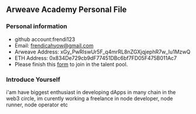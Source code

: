 ## Arweave Academy Personal File

### Personal information

- github account:frendi123
- Email: frendicahyow@gmail.com
- Arweave Address: xGy_PwRIswUr5F_q4mrRL8nZGXjqjephR7w_Iu1MzwQ
- ETH Address: 0x834De729cb9dF77451DBc6bf7FD05F475B011Ac7
- Please finish this [form](https://docs.google.com/forms/d/e/1FAIpQLSfWA5fIIcBgmRppm3jNz5vmf9Mai_QMVil-2pO4r7YKn_Zhtw/viewform?usp=sf_link) to join in the talent pool.

### Introduce Yourself
 i'am have biggest enthusiast in developing dApps in many chain in the web3 circle, im curently working a freelance in node developer, node runner, node operator etc
